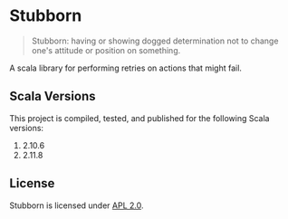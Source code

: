 # Stubborn

> Stubborn: having or showing dogged determination not to change one's attitude
> or position on something.

A scala library for performing retries on actions that might fail.

## Scala Versions

This project is compiled, tested, and published for the following Scala versions:

1. 2.10.6
2. 2.11.8

## License

Stubborn is licensed under [APL 2.0](LICENSE).
